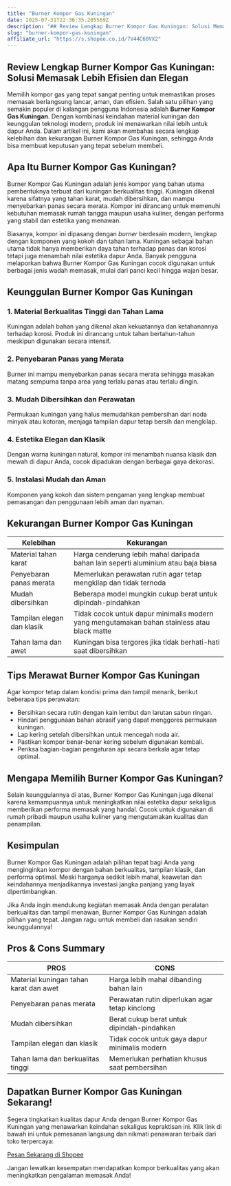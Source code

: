 ```yaml
---
title: "Burner Kompor Gas Kuningan"
date: 2025-07-31T22:36:35.205569Z
description: "## Review Lengkap Burner Kompor Gas Kuningan: Solusi Memasak Lebih Efisien dan Elegan..."
slug: "burner-kompor-gas-kuningan"
affiliate_url: "https://s.shopee.co.id/7V44C68VX2"
---
```

## Review Lengkap Burner Kompor Gas Kuningan: Solusi Memasak Lebih Efisien dan Elegan

Memilih kompor gas yang tepat sangat penting untuk memastikan proses memasak berlangsung lancar, aman, dan efisien. Salah satu pilihan yang semakin populer di kalangan pengguna Indonesia adalah **Burner Kompor Gas Kuningan**. Dengan kombinasi keindahan material kuningan dan keunggulan teknologi modern, produk ini menawarkan nilai lebih untuk dapur Anda. Dalam artikel ini, kami akan membahas secara lengkap kelebihan dan kekurangan Burner Kompor Gas Kuningan, sehingga Anda bisa membuat keputusan yang tepat sebelum membeli.

## Apa Itu Burner Kompor Gas Kuningan?

Burner Kompor Gas Kuningan adalah jenis kompor yang bahan utama pembentuknya terbuat dari kuningan berkualitas tinggi. Kuningan dikenal karena sifatnya yang tahan karat, mudah dibersihkan, dan mampu menyebarkan panas secara merata. Kompor ini dirancang untuk memenuhi kebutuhan memasak rumah tangga maupun usaha kuliner, dengan performa yang stabil dan estetika yang menawan.

Biasanya, kompor ini dipasang dengan *burner* berdesain modern, lengkap dengan komponen yang kokoh dan tahan lama. Kuningan sebagai bahan utama tidak hanya memberikan daya tahan terhadap panas dan korosi tetapi juga menambah nilai estetika dapur Anda. Banyak pengguna melaporkan bahwa Burner Kompor Gas Kuningan cocok digunakan untuk berbagai jenis wadah memasak, mulai dari panci kecil hingga wajan besar.

## Keunggulan Burner Kompor Gas Kuningan

### 1. Material Berkualitas Tinggi dan Tahan Lama
Kuningan adalah bahan yang dikenal akan kekuatannya dan ketahanannya terhadap korosi. Produk ini dirancang untuk tahan bertahun-tahun meskipun digunakan secara intensif.

### 2. Penyebaran Panas yang Merata
Burner ini mampu menyebarkan panas secara merata sehingga masakan matang sempurna tanpa area yang terlalu panas atau terlalu dingin.

### 3. Mudah Dibersihkan dan Perawatan
Permukaan kuningan yang halus memudahkan pembersihan dari noda minyak atau kotoran, menjaga tampilan dapur tetap bersih dan mengkilap.

### 4. Estetika Elegan dan Klasik
Dengan warna kuningan natural, kompor ini menambah nuansa klasik dan mewah di dapur Anda, cocok dipadukan dengan berbagai gaya dekorasi.

### 5. Instalasi Mudah dan Aman
Komponen yang kokoh dan sistem pengaman yang lengkap membuat pemasangan dan penggunaan lebih aman dan nyaman.

## Kekurangan Burner Kompor Gas Kuningan

| Kelebihan | Kekurangan |
| --- | --- |
| Material tahan karat | Harga cenderung lebih mahal daripada bahan lain seperti aluminium atau baja biasa |
| Penyebaran panas merata | Memerlukan perawatan rutin agar tetap mengkilap dan tidak ternoda |
| Mudah dibersihkan | Beberapa model mungkin cukup berat untuk dipindah-pindahkan |
| Tampilan elegan dan klasik | Tidak cocok untuk dapur minimalis modern yang mengutamakan bahan stainless atau black matte |
| Tahan lama dan awet | Kuningan bisa tergores jika tidak berhati-hati saat dibersihkan |

## Tips Merawat Burner Kompor Gas Kuningan

Agar kompor tetap dalam kondisi prima dan tampil menarik, berikut beberapa tips perawatan:

- Bersihkan secara rutin dengan kain lembut dan larutan sabun ringan.
- Hindari penggunaan bahan abrasif yang dapat menggores permukaan kuningan.
- Lap kering setelah dibersihkan untuk mencegah noda air.
- Pastikan kompor benar-benar kering sebelum digunakan kembali.
- Periksa bagian-bagian pengaturan api secara berkala agar tetap optimal.

## Mengapa Memilih Burner Kompor Gas Kuningan?

Selain keunggulannya di atas, Burner Kompor Gas Kuningan juga dikenal karena kemampuannya untuk meningkatkan nilai estetika dapur sekaligus memberikan performa memasak yang handal. Cocok untuk digunakan di rumah pribadi maupun usaha kuliner yang mengutamakan kualitas dan penampilan.

## Kesimpulan

Burner Kompor Gas Kuningan adalah pilihan tepat bagi Anda yang menginginkan kompor dengan bahan berkualitas, tampilan klasik, dan performa optimal. Meski harganya sedikit lebih mahal, keawetan dan keindahannya menjadikannya investasi jangka panjang yang layak dipertimbangkan.

Jika Anda ingin mendukung kegiatan memasak Anda dengan peralatan berkualitas dan tampil menawan, Burner Kompor Gas Kuningan adalah pilihan yang tepat. Jangan ragu untuk membeli dan rasakan sendiri keunggulannya!

## Pros & Cons Summary

| PROS | CONS |
| --- | --- |
| Material kuningan tahan karat dan awet | Harga lebih mahal dibanding bahan lain |
| Penyebaran panas merata | Perawatan rutin diperlukan agar tetap kinclong |
| Mudah dibersihkan | Berat cukup berat untuk dipindah-pindahkan |
| Tampilan elegan dan klasik | Tidak cocok untuk gaya dapur minimalis modern |
| Tahan lama dan berkualitas tinggi | Memerlukan perhatian khusus saat pembersihan |

## Dapatkan Burner Kompor Gas Kuningan Sekarang!

Segera tingkatkan kualitas dapur Anda dengan Burner Kompor Gas Kuningan yang menawarkan keindahan sekaligus kepraktisan ini. Klik link di bawah ini untuk pemesanan langsung dan nikmati penawaran terbaik dari toko terpercaya:

[Pesan Sekarang di Shopee](https://s.shopee.co.id/7V44C68VX2)

Jangan lewatkan kesempatan mendapatkan kompor berkualitas yang akan meningkatkan pengalaman memasak Anda!